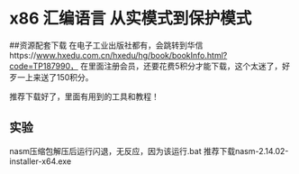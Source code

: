 # x86 汇编语言 从实模式到保护模式

##资源配套下载
在电子工业出版社都有，会跳转到华信https://www.hxedu.com.cn/hxedu/hg/book/bookInfo.html?code=TP187990，
在里面注册会员，还要花费5积分才能下载，这个太迷了，好歹一上来送了150积分。

推荐下载好了，里面有用到的工具和教程！

## 实验
nasm压缩包解压后运行闪退，无反应，因为该运行.bat
推荐下载nasm-2.14.02-installer-x64.exe